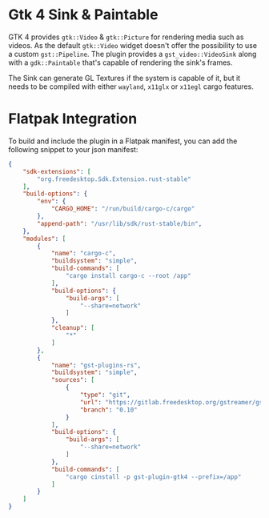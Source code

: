 # Gtk 4 Sink & Paintable

GTK 4 provides `gtk::Video` & `gtk::Picture` for rendering media such as videos. As the default `gtk::Video` widget doesn't
offer the possibility to use a custom `gst::Pipeline`. The plugin provides a `gst_video::VideoSink` along with a `gdk::Paintable` that's capable of rendering the sink's frames.

The Sink can generate GL Textures if the system is capable of it, but it needs to be compiled
with either `wayland`, `x11glx` or `x11egl` cargo features.

# Flatpak Integration

To build and include the plugin in a Flatpak manifest, you can add the following snippet to your json manifest:

```json
{
    "sdk-extensions": [
        "org.freedesktop.Sdk.Extension.rust-stable"
    ],
    "build-options": {
        "env": {
            "CARGO_HOME": "/run/build/cargo-c/cargo"
        },
        "append-path": "/usr/lib/sdk/rust-stable/bin",
    },
    "modules": [
        {
            "name": "cargo-c",
            "buildsystem": "simple",
            "build-commands": [
                "cargo install cargo-c --root /app"
            ],
            "build-options": {
                "build-args": [
                    "--share=network"
                ]
            },
            "cleanup": [
                "*"
            ]
        },
        {
            "name": "gst-plugins-rs",
            "buildsystem": "simple",
            "sources": [
                {
                    "type": "git",
                    "url": "https://gitlab.freedesktop.org/gstreamer/gst-plugins-rs",
                    "branch": "0.10"
                }
            ],
            "build-options": {
                "build-args": [
                    "--share=network"
                ]
            },
            "build-commands": [
                "cargo cinstall -p gst-plugin-gtk4 --prefix=/app"
            ]
        }
    ]
}
```

